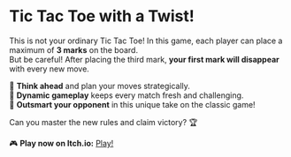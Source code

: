 # Tic Tac Toe with a Twist!  

This is not your ordinary Tic Tac Toe! In this game, each player can place a maximum of **3 marks** on the board.  
But be careful! After placing the third mark, **your first mark will disappear** with every new move.  

🔹 **Think ahead** and plan your moves strategically.  
🔹 **Dynamic gameplay** keeps every match fresh and challenging.  
🔹 **Outsmart your opponent** in this unique take on the classic game!  

Can you master the new rules and claim victory? 🏆  

🎮 **Play now on Itch.io:** [Play!](https://youtu.be/m_FbhqwQgVg?si=ZXUwiu0yc8WHbWtg)
